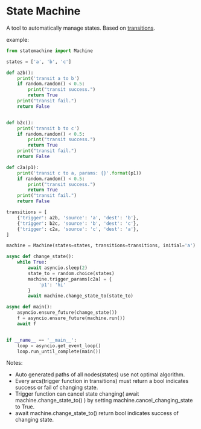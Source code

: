 State Machine
=============

A tool to automatically manage states. Based on [transitions](https://github.com/pytransitions/transitions).

example:

```python
from statemachine import Machine

states = ['a', 'b', 'c']

def a2b():
    print('transit a to b')
    if random.random() < 0.5:
        print("transit success.")
        return True
    print("transit fail.")
    return False


def b2c():
    print('transit b to c')
    if random.random() < 0.5:
        print("transit success.")
        return True
    print("transit fail.")
    return False

def c2a(p1):
    print('transit c to a, params: {}'.format(p1))
    if random.random() < 0.5:
        print("transit success.")
        return True
    print("transit fail.")
    return False

transitions = [
    {'trigger': a2b, 'source': 'a', 'dest': 'b'},
    {'trigger': b2c, 'source': 'b', 'dest': 'c'},
    {'trigger': c2a, 'source': 'c', 'dest': 'a'},
]

machine = Machine(states=states, transitions=transitions, initial='a')

async def change_state():
    while True:
        await asyncio.sleep(2)
        state_to = random.choice(states)
        machine.trigger_params[c2a] = {
            'p1': 'hi'
        }
        await machine.change_state_to(state_to)

async def main():
    asyncio.ensure_future(change_state())
    f = asyncio.ensure_future(machine.run())
    await f


if __name__ == '__main__':
    loop = asyncio.get_event_loop()
    loop.run_until_complete(main())
```

Notes:

- Auto generated paths of all nodes(states) use not optimal algorithm.
- Every arcs(trigger function in transitions) must return a bool indicates success or fail of changing state.
- Trigger function can cancel state changing( await machine.change_state_to() ) by setting machine.cancel_changing_state to True.
- await machine.change_state_to() return bool indicates success of changing state.
